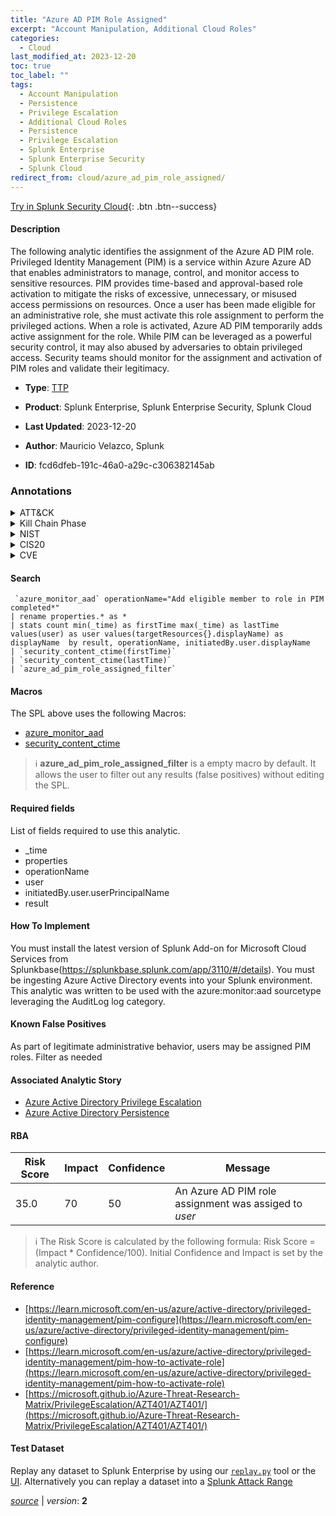```yaml
---
title: "Azure AD PIM Role Assigned"
excerpt: "Account Manipulation, Additional Cloud Roles"
categories:
  - Cloud
last_modified_at: 2023-12-20
toc: true
toc_label: ""
tags:
  - Account Manipulation
  - Persistence
  - Privilege Escalation
  - Additional Cloud Roles
  - Persistence
  - Privilege Escalation
  - Splunk Enterprise
  - Splunk Enterprise Security
  - Splunk Cloud
redirect_from: cloud/azure_ad_pim_role_assigned/
---
```




[Try in Splunk Security Cloud](https://www.splunk.com/en_us/cyber-security.html){: .btn .btn--success}

#### Description

The following analytic identifies the assignment of the Azure AD PIM role. Privileged Identity Management (PIM) is a service within Azure Azure AD that enables administrators to manage, control, and monitor access to sensitive resources. PIM provides time-based and approval-based role activation to mitigate the risks of excessive, unnecessary, or misused access permissions on resources. Once a user has been made eligible for an administrative role, she must activate this role assignment to perform the privileged actions. When a role is activated, Azure AD PIM temporarily adds active assignment for the role. While PIM can be leveraged as a powerful security control, it may also abused by adversaries to obtain privileged access. Security teams should monitor for the assignment and activation of PIM roles and validate their legitimacy.

- **Type**: [TTP](https://github.com/splunk/security_content/wiki/Detection-Analytic-Types)
- **Product**: Splunk Enterprise, Splunk Enterprise Security, Splunk Cloud

- **Last Updated**: 2023-12-20
- **Author**: Mauricio Velazco, Splunk
- **ID**: fcd6dfeb-191c-46a0-a29c-c306382145ab

### Annotations
<details>
  <summary>ATT&CK</summary>

<div markdown="1">

#### [ATT&CK](https://attack.mitre.org/)

| ID          | Technique   | Tactic         |
| ----------- | ----------- |--------------- |
| [T1098](https://attack.mitre.org/techniques/T1098/) | Account Manipulation | Persistence, Privilege Escalation |

| [T1098.003](https://attack.mitre.org/techniques/T1098/003/) | Additional Cloud Roles | Persistence, Privilege Escalation |

</div>
</details>


<details>
  <summary>Kill Chain Phase</summary>

<div markdown="1">

* Installation
* Exploitation


</div>
</details>


<details>
  <summary>NIST</summary>

<div markdown="1">

* DE.CM



</div>
</details>

<details>
  <summary>CIS20</summary>

<div markdown="1">

* CIS 10



</div>
</details>

<details>
  <summary>CVE</summary>

<div markdown="1">


</div>
</details>


#### Search

```
 `azure_monitor_aad` operationName="Add eligible member to role in PIM completed*" 
| rename properties.* as * 
| stats count min(_time) as firstTime max(_time) as lastTime values(user) as user values(targetResources{}.displayName) as displayName  by result, operationName, initiatedBy.user.displayName 
| `security_content_ctime(firstTime)` 
| `security_content_ctime(lastTime)` 
| `azure_ad_pim_role_assigned_filter`
```

#### Macros
The SPL above uses the following Macros:
* [azure_monitor_aad](https://github.com/splunk/security_content/blob/develop/macros/azure_monitor_aad.yml)
* [security_content_ctime](https://github.com/splunk/security_content/blob/develop/macros/security_content_ctime.yml)

> :information_source:
> **azure_ad_pim_role_assigned_filter** is a empty macro by default. It allows the user to filter out any results (false positives) without editing the SPL.



#### Required fields
List of fields required to use this analytic.
* _time
* properties
* operationName
* user
* initiatedBy.user.userPrincipalName
* result



#### How To Implement
You must install the latest version of Splunk Add-on for Microsoft Cloud Services from Splunkbase(https://splunkbase.splunk.com/app/3110/#/details). You must be ingesting Azure Active Directory events into your Splunk environment. This analytic was written to be used with the azure:monitor:aad sourcetype leveraging the AuditLog log category.
#### Known False Positives
As part of legitimate administrative behavior, users may be assigned PIM roles. Filter as needed

#### Associated Analytic Story
* [Azure Active Directory Privilege Escalation](/stories/azure_active_directory_privilege_escalation)
* [Azure Active Directory Persistence](/stories/azure_active_directory_persistence)




#### RBA

| Risk Score  | Impact      | Confidence   | Message      |
| ----------- | ----------- |--------------|--------------|
| 35.0 | 70 | 50 | An Azure AD PIM role assignment was assiged to $user$ |


> :information_source:
> The Risk Score is calculated by the following formula: Risk Score = (Impact * Confidence/100). Initial Confidence and Impact is set by the analytic author.


#### Reference

* [https://learn.microsoft.com/en-us/azure/active-directory/privileged-identity-management/pim-configure](https://learn.microsoft.com/en-us/azure/active-directory/privileged-identity-management/pim-configure)
* [https://learn.microsoft.com/en-us/azure/active-directory/privileged-identity-management/pim-how-to-activate-role](https://learn.microsoft.com/en-us/azure/active-directory/privileged-identity-management/pim-how-to-activate-role)
* [https://microsoft.github.io/Azure-Threat-Research-Matrix/PrivilegeEscalation/AZT401/AZT401/](https://microsoft.github.io/Azure-Threat-Research-Matrix/PrivilegeEscalation/AZT401/AZT401/)



#### Test Dataset
Replay any dataset to Splunk Enterprise by using our [`replay.py`](https://github.com/splunk/attack_data#using-replaypy) tool or the [UI](https://github.com/splunk/attack_data#using-ui).
Alternatively you can replay a dataset into a [Splunk Attack Range](https://github.com/splunk/attack_range#replay-dumps-into-attack-range-splunk-server)




[*source*](https://github.com/splunk/security_content/tree/develop/detections/cloud/azure_ad_pim_role_assigned.yml) \| *version*: **2**